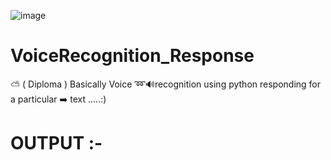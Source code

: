 ![image](https://github.com/shubham-misal/VoiceRecognition_Response/assets/96921440/a949abf4-f451-40f6-81fd-14725bef8922)

# VoiceRecognition_Response
⛅ ( Diploma ) Basically Voice ➿🔊recognition using python responding for a particular ➡️ text  .....:) 
<h1> OUTPUT :- </h1>
<img src="">
